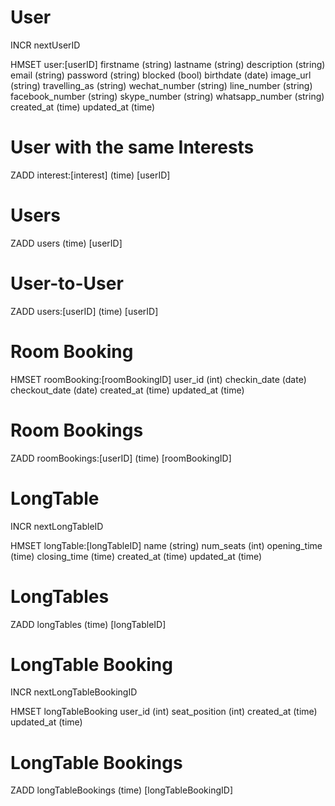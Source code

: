 # User
INCR nextUserID

HMSET user:[userID]
    firstname       (string)
    lastname        (string)
    description     (string)
    email           (string)
    password        (string)
    blocked         (bool)
    birthdate       (date)
    image_url       (string)
    travelling_as   (string)
    wechat_number   (string)
    line_number     (string)
    facebook_number (string)
    skype_number    (string)
    whatsapp_number (string)
    created_at      (time)
    updated_at      (time)

# User with the same Interests
ZADD interest:[interest] (time) [userID]

# Users
ZADD users (time) [userID]

# User-to-User
ZADD users:[userID] (time) [userID]

# Room Booking
HMSET roomBooking:[roomBookingID]
    user_id         (int)
    checkin_date    (date)
    checkout_date   (date)
    created_at      (time)
    updated_at      (time)

# Room Bookings
ZADD roomBookings:[userID] (time) [roomBookingID]

# LongTable
INCR nextLongTableID

HMSET longTable:[longTableID]
    name         (string)
    num_seats    (int)
    opening_time (time)
    closing_time (time)
    created_at   (time)
    updated_at   (time)

# LongTables
ZADD longTables (time) [longTableID]

# LongTable Booking
INCR nextLongTableBookingID

HMSET longTableBooking
    user_id       (int)
    seat_position (int)
    created_at    (time)
    updated_at    (time)

# LongTable Bookings
ZADD longTableBookings (time) [longTableBookingID]
